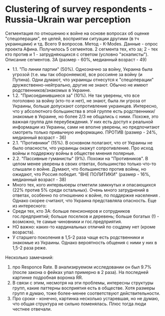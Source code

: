 # Clustering of survey respondents - Russia-Ukrain war perception

Сегментация по отношению к войне на основе вопросах об оценке "спецоперации", ее целей, восприятии ситуации другими (в тч украинцами) и тд. Всего 9 вопросов. Метод - K-Modes. Данные - опрос проекта Афина. 
Получилось 5 сегментов. 2 сегмента тех, кто за; 2 - тех кто против и 1 - затрудняющихся с ответом (условно "эскаписты"). 
Описание сегментов. 
ЗА (размер - 60%, медианный возраст - 49)
- 1.1. "По линии партии" (50%). Однозначно за войну, Украина была угрозой (т.е. мы так обороняемся), все россияне за войну (и Путина). Одни думают, что украинцы отнесутся к "спецоперации" дружественно-нейтрально, другие не знают. Обычно не имеют родственников/знакомых в Украине. 
- 1.2. "Присоединившиеся за" (10%). Не так уверены, что все поголовно за войну (кто-то и нет), не знают, была ли угроза от Украины, больше допускают сопротивление украинцев. Интересно, что у абсолютного большинства в этой группе есть родственники/знакомые в Украине, но более 2/3 не общались с ними. Похоже, это важная группа для переубеждения. У них есть доступ к реальной информации из Украины, сами не вполне уверены, но предпочитают смотреть только привычную информацию. 
ПРОТИВ (размер - 24%, медианный возраст - 36)
- 2.1. "Противники" (15%). В основном полагают, что от Украины не было опасности, что украинцы окажут сопротивление. Про исход войны и поддержку войны в обществе мнения полярные. 
- 2.2. "Пассивные гуманисты" (9%). Похожи на "Противников". В целом менее уверены в своих ответах, большинство только что-то слышали о войне. Думают, что большинство против войны, но ожидают, что Россия победит. 
"ВНЕ ПОЛИТИКИ" (размер - 16%, медианный возраст - 38)
- Много тех, кого интервьюеры отметили замкнутых и опасающихся (22% против 5% среди остальных). Очень много затруднений в ответах, особенно по отношению к войне, по поддержке населения . Однако скорее считают, что Украина представляла опасность. 
Еще из интересного:
- Среди тех, кто ЗА: больше пенсионеров и сотрудников гос.предприятий; больше поселков и деревень; больше богатых (!) - возможно, те самые чиновники и гос.предприятия. 
- НО важно: каких-то кардинальных отличий по соцдему нет (кроме возраста). 
- У старшего поколения в 1,5-2 раза чаще есть родственники и знакомые из Украины. Однако вероятность общения с ними у них в 1,5-2 раза реже. 

Несколько замечаний:
1) про Responce Rate. В анализируемом исследовании он был 9.7% (после закона о фейках упал примерно в 2 раза). На последней картинке подробная воронка RR. 
2) В связи с этим, несмотря на эти проблемы, интересны структуры групп, какие паттерны восприятия есть в обществе. Хотя размеры групп я думаю, тоже более-менее соответствуют действительности. 
3) Про сроки - конечно, картинка несколько устаревшая, но не думаю, что общая структура не сильно поменялась. Плюс тогда люди честнее отвечали.

